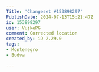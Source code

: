 ```yaml
---
Title: 'Changeset #153898297'
PublishDate: 2024-07-13T15:21:47Z
id: 153898297
user: VujkePG
comment: Corrected location
created_by: iD 2.29.0
tags:
- Montenegro
- Budva

---
```

